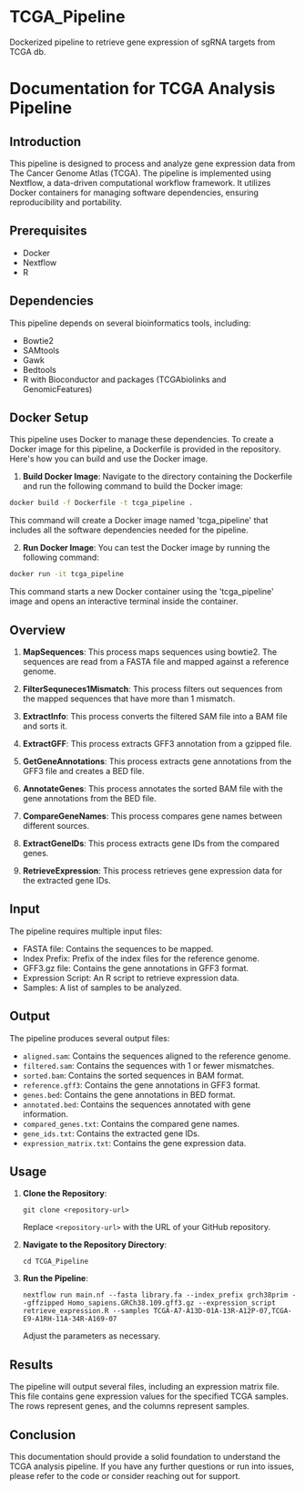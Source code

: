 # TCGA_Pipeline
Dockerized pipeline to retrieve gene expression of sgRNA targets from TCGA db.

# Documentation for TCGA Analysis Pipeline

## Introduction
This pipeline is designed to process and analyze gene expression data from The Cancer Genome Atlas (TCGA). The pipeline is implemented using Nextflow, a data-driven computational workflow framework. It utilizes Docker containers for managing software dependencies, ensuring reproducibility and portability.

## Prerequisites

- Docker
- Nextflow
- R

## Dependencies
This pipeline depends on several bioinformatics tools, including:

- Bowtie2
- SAMtools
- Gawk
- Bedtools
- R with Bioconductor and packages (TCGAbiolinks and GenomicFeatures)

## Docker Setup

This pipeline uses Docker to manage these dependencies. To create a Docker image for this pipeline, a Dockerfile is provided in the repository. Here's how you can build and use the Docker image.

1. **Build Docker Image**: Navigate to the directory containing the Dockerfile and run the following command to build the Docker image:

```bash
docker build -f Dockerfile -t tcga_pipeline .
```

This command will create a Docker image named 'tcga_pipeline' that includes all the software dependencies needed for the pipeline.

2. **Run Docker Image**: You can test the Docker image by running the following command:

```bash
docker run -it tcga_pipeline
```

This command starts a new Docker container using the 'tcga_pipeline' image and opens an interactive terminal inside the container.

## Overview

1. **MapSequences**: This process maps sequences using bowtie2. The sequences are read from a FASTA file and mapped against a reference genome.

2. **FilterSequneces1Mismatch**: This process filters out sequences from the mapped sequences that have more than 1 mismatch.

3. **ExtractInfo**: This process converts the filtered SAM file into a BAM file and sorts it.

4. **ExtractGFF**: This process extracts GFF3 annotation from a gzipped file.

5. **GetGeneAnnotations**: This process extracts gene annotations from the GFF3 file and creates a BED file.

6. **AnnotateGenes**: This process annotates the sorted BAM file with the gene annotations from the BED file.

7. **CompareGeneNames**: This process compares gene names between different sources.

8. **ExtractGeneIDs**: This process extracts gene IDs from the compared genes.

9. **RetrieveExpression**: This process retrieves gene expression data for the extracted gene IDs.

## Input

The pipeline requires multiple input files:

- FASTA file: Contains the sequences to be mapped.
- Index Prefix: Prefix of the index files for the reference genome.
- GFF3.gz file: Contains the gene annotations in GFF3 format.
- Expression Script: An R script to retrieve expression data.
- Samples: A list of samples to be analyzed.

## Output

The pipeline produces several output files:

- `aligned.sam`: Contains the sequences aligned to the reference genome.
- `filtered.sam`: Contains the sequences with 1 or fewer mismatches.
- `sorted.bam`: Contains the sorted sequences in BAM format.
- `reference.gff3`: Contains the gene annotations in GFF3 format.
- `genes.bed`: Contains the gene annotations in BED format.
- `annotated.bed`: Contains the sequences annotated with gene information.
- `compared_genes.txt`: Contains the compared gene names.
- `gene_ids.txt`: Contains the extracted gene IDs.
- `expression_matrix.txt`: Contains the gene expression data.

## Usage

1. **Clone the Repository**:
   ```
   git clone <repository-url>
   ```
   Replace `<repository-url>` with the URL of your GitHub repository.

2. **Navigate to the Repository Directory**:
   ```
   cd TCGA_Pipeline
   ```
3. **Run the Pipeline**:
   ```
   nextflow run main.nf --fasta library.fa --index_prefix grch38prim --gffzipped Homo_sapiens.GRCh38.109.gff3.gz --expression_script retrieve_expression.R --samples TCGA-A7-A13D-01A-13R-A12P-07,TCGA-E9-A1RH-11A-34R-A169-07
   ```
   Adjust the parameters as necessary.

## Results

The pipeline will output several files, including an expression matrix file. This file contains gene expression values for the specified TCGA samples. The rows represent genes, and the columns represent samples.

## Conclusion

This documentation should provide a solid foundation to understand the TCGA analysis pipeline. If you have any further questions or run into issues, please refer to the code or consider reaching out for support.

